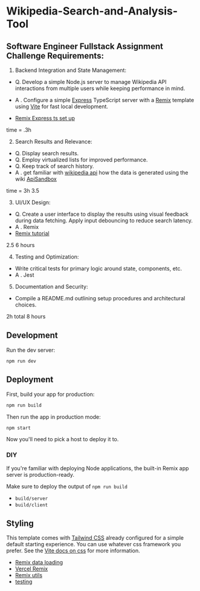 # Wikipedia-Search-and-Analysis-Tool

## Software Engineer Fullstack Assignment Challenge Requirements:

1. Backend Integration and State Management:
- Q. Develop a simple Node.js server to manage Wikipedia API
interactions from multiple users while keeping performance in
mind.
- A . Configure a simple [Express](https://expressjs.com/) TypeScript server with a [Remix](https://remix.run/) template using [Vite](https://vite.dev/guide/why) for fast local development.

- [Remix Express ts set up](https://dev.to/mihaiandrei97/remix-express-ts-1614)

time = .3h

2. Search Results and Relevance:
- Q. Display search results.
- Q. Employ virtualized lists for improved performance.
- Q. Keep track of search history.
- A . get familiar with [wikipedia api](https://www.mediawiki.org/wiki/API:Main_page) how the data is generated using the
wiki [ApiSandbox](https://en.wikipedia.org/wiki/Special:ApiSandbox#action=jsondata&format=json&title=&formatversion=2)

time = 3h
3.5

3. UI/UX Design:
- Q. Create a user interface to display the results using visual
feedback during data fetching. Apply input debouncing to
reduce search latency.
- A . Remix
- [Remix tutorial](https://remix.run/docs/en/main/start/tutorial)

2.5
6 hours

4. Testing and Optimization:
- Write critical tests for primary logic around state, components,
etc.
- A . Jest

5. Documentation and Security:
- Compile a README.md outlining setup procedures and
architectural choices.

2h
total 8 hours

## Development

Run the dev server:

```shellscript
npm run dev
```

## Deployment

First, build your app for production:

```sh
npm run build
```

Then run the app in production mode:

```sh
npm start
```

Now you'll need to pick a host to deploy it to.

### DIY

If you're familiar with deploying Node applications, the built-in Remix app server is production-ready.

Make sure to deploy the output of `npm run build`

- `build/server`
- `build/client`

## Styling

This template comes with [Tailwind CSS](https://tailwindcss.com/) already configured for a simple default starting experience. You can use whatever css framework you prefer. See the [Vite docs on css](https://vitejs.dev/guide/features.html#css) for more information.

- [Remix data loading](https://remix.run/docs/en/main/guides/data-loading)
- [Vercel Remix](https://vercel.com/docs/frameworks/remix)
- [Remix utils](https://remix.run/resources/remix-utils)
- [testing](https://app.studyraid.com/en/read/5717/124616/testing-your-remix-application)
